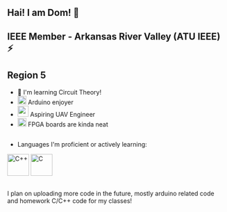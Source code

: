 ## Hai! I am Dom! 👋
<!--___-->
## IEEE Member - Arkansas River Valley (ATU IEEE) ⚡
## Region 5

- 🌱 I'm learning Circuit Theory!
- <img src="https://external-content.duckduckgo.com/iu/?u=https%3A%2F%2Fbrandslogos.com%2Fwp-content%2Fuploads%2Fimages%2Flarge%2Farduino-logo-1.png&f=1&nofb=1&ipt=6f40c1f570fbde5145f1a9331050ecf40c3e5b9dc030ef2e43a7f5f6ae5e9181" width="20" height="20"> Arduino enjoyer
- <img src="https://external-content.duckduckgo.com/iu/?u=https%3A%2F%2Fstatic.vecteezy.com%2Fsystem%2Fresources%2Fpreviews%2F016%2F475%2F394%2Foriginal%2Ftransparent-drone-uav-in-flight-png.png&f=1&nofb=1&ipt=ae63f4e9484892762cc3a2edb56bb88eca214e79a47085b42fd8dcef87271b00" width="25" height="25"> Aspiring UAV Engineer
- <img src="https://external-content.duckduckgo.com/iu/?u=https%3A%2F%2Ficons.veryicon.com%2Fpng%2Fo%2Fmiscellaneous%2Fcloud-computing-foundation-internet-of-things%2Ffpga.png&f=1&nofb=1&ipt=bf906c882a295346eab50be359d28811a5df972c9d3f168a524a7dc37c32c980" width="20" height="20"> FPGA boards are kinda neat

##
- Languages I'm proficient or actively learning:

<img src="https://external-content.duckduckgo.com/iu/?u=https%3A%2F%2Fclipart-library.com%2Fimage_gallery2%2FC-Free-Download-PNG.png&f=1&nofb=1&ipt=51d153a6b1c1ba37011dca9667246269bd2c7ec51817a30752e3ba7b915d6798" alt="C++" width="50" height="50"> <img src="https://external-content.duckduckgo.com/iu/?u=https%3A%2F%2Fbrandslogos.com%2Fwp-content%2Fuploads%2Fimages%2Flarge%2Fc-logo-1.png&f=1&nofb=1&ipt=0d92464009ae70c5f1d3f6587ef2ee4d6156ea6b35d27f6e60bbb64a685935ea" alt="C" width="50" height="50">

##
I plan on uploading more code in the future, mostly arduino related code and homework C/C++ code for my classes!

